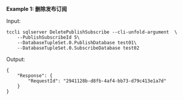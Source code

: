 **Example 1: 删除发布订阅**



Input: 

```
tccli sqlserver DeletePublishSubscribe --cli-unfold-argument  \
    --PublishSubscribeId 5\
    --DatabaseTupleSet.0.PublishDatabase test01\
    --DatabaseTupleSet.0.SubscribeDatabase test02
```

Output: 
```
{
    "Response": {
        "RequestId": "2941128b-d8fb-4af4-bb73-d79c413e1a7d"
    }
}
```

